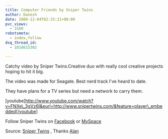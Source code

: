 ```yaml
---
title: Computer Friends by Sniper Twins
author: Danesh
date: 2008-12-04T02:33:21+00:00
pvc_views:
  - 3160
robotsmeta:
  - index,follow
dsq_thread_id:
  - 1018615302

---
```

Catchy video by Sniper Twins.Creative duo with really cool creative projects hoping to hit it big.

The video was made for Seagate. Best nerd track I've heard to date.

They have plans for a TV series but need a network to carry them.

[youtube]http://www.youtube.com/watch?v=FNXe\_3gVz6I&eurl=http://www.snipertwins.com/&feature=player\_embedded[/youtube]

Follow Sniper Twins on [Facebook][1] or [MySpace][2]

Source: [Sniper Twins][3] , Thanks [Alan][4]

 [1]: http://www.facebook.com/people/Sniper-Twins/1650794831
 [2]: http://www.myspace.com/thesnipertwins
 [3]: http://www.snipertwins.com
 [4]: http://www.alanbernard.com/